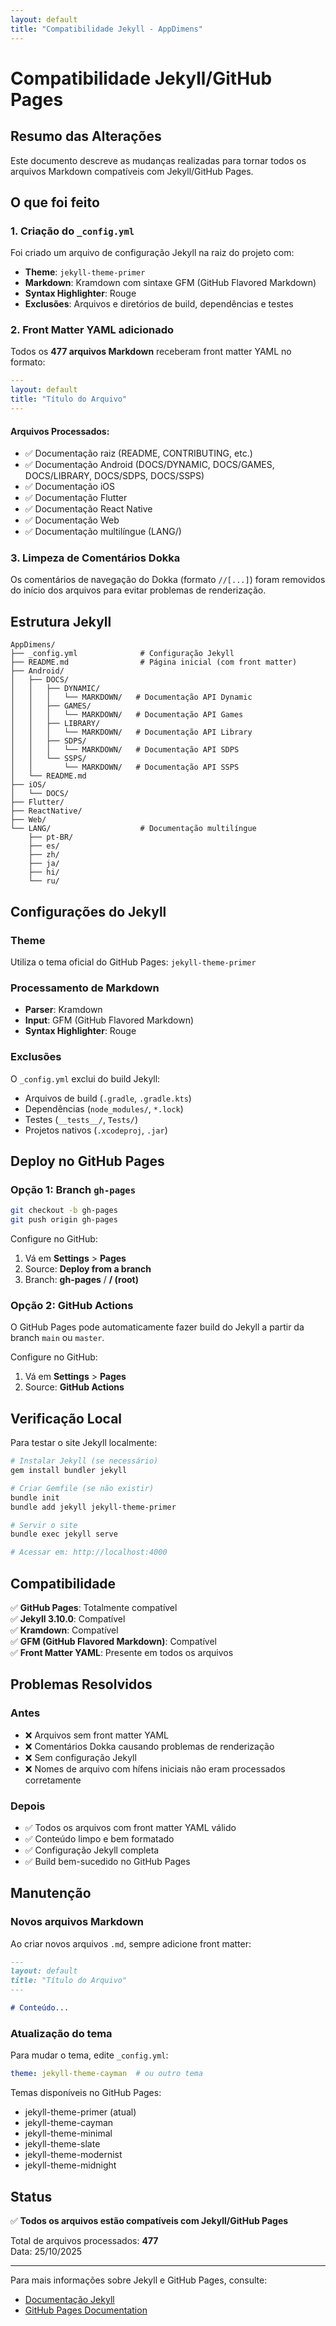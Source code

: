 ```yaml
---
layout: default
title: "Compatibilidade Jekyll - AppDimens"
---
```


# Compatibilidade Jekyll/GitHub Pages

## Resumo das Alterações

Este documento descreve as mudanças realizadas para tornar todos os arquivos Markdown compatíveis com Jekyll/GitHub Pages.

## O que foi feito

### 1. Criação do `_config.yml`

Foi criado um arquivo de configuração Jekyll na raiz do projeto com:
- **Theme**: `jekyll-theme-primer`
- **Markdown**: Kramdown com sintaxe GFM (GitHub Flavored Markdown)
- **Syntax Highlighter**: Rouge
- **Exclusões**: Arquivos e diretórios de build, dependências e testes

### 2. Front Matter YAML adicionado

Todos os **477 arquivos Markdown** receberam front matter YAML no formato:

```yaml
---
layout: default
title: "Título do Arquivo"
---
```

#### Arquivos Processados:
- ✅ Documentação raiz (README, CONTRIBUTING, etc.)
- ✅ Documentação Android (DOCS/DYNAMIC, DOCS/GAMES, DOCS/LIBRARY, DOCS/SDPS, DOCS/SSPS)
- ✅ Documentação iOS
- ✅ Documentação Flutter
- ✅ Documentação React Native
- ✅ Documentação Web
- ✅ Documentação multilíngue (LANG/)

### 3. Limpeza de Comentários Dokka

Os comentários de navegação do Dokka (formato `//[...]`) foram removidos do início dos arquivos para evitar problemas de renderização.

## Estrutura Jekyll

```
AppDimens/
├── _config.yml              # Configuração Jekyll
├── README.md                # Página inicial (com front matter)
├── Android/
│   ├── DOCS/
│   │   ├── DYNAMIC/
│   │   │   └── MARKDOWN/   # Documentação API Dynamic
│   │   ├── GAMES/
│   │   │   └── MARKDOWN/   # Documentação API Games
│   │   ├── LIBRARY/
│   │   │   └── MARKDOWN/   # Documentação API Library
│   │   ├── SDPS/
│   │   │   └── MARKDOWN/   # Documentação API SDPS
│   │   └── SSPS/
│   │       └── MARKDOWN/   # Documentação API SSPS
│   └── README.md
├── iOS/
│   └── DOCS/
├── Flutter/
├── ReactNative/
├── Web/
└── LANG/                    # Documentação multilíngue
    ├── pt-BR/
    ├── es/
    ├── zh/
    ├── ja/
    ├── hi/
    └── ru/
```

## Configurações do Jekyll

### Theme
Utiliza o tema oficial do GitHub Pages: `jekyll-theme-primer`

### Processamento de Markdown
- **Parser**: Kramdown
- **Input**: GFM (GitHub Flavored Markdown)
- **Syntax Highlighter**: Rouge

### Exclusões
O `_config.yml` exclui do build Jekyll:
- Arquivos de build (`.gradle`, `.gradle.kts`)
- Dependências (`node_modules/`, `*.lock`)
- Testes (`__tests__/`, `Tests/`)
- Projetos nativos (`.xcodeproj`, `.jar`)

## Deploy no GitHub Pages

### Opção 1: Branch `gh-pages`
```bash
git checkout -b gh-pages
git push origin gh-pages
```

Configure no GitHub:
1. Vá em **Settings** > **Pages**
2. Source: **Deploy from a branch**
3. Branch: **gh-pages** / **/ (root)**

### Opção 2: GitHub Actions
O GitHub Pages pode automaticamente fazer build do Jekyll a partir da branch `main` ou `master`.

Configure no GitHub:
1. Vá em **Settings** > **Pages**
2. Source: **GitHub Actions**

## Verificação Local

Para testar o site Jekyll localmente:

```bash
# Instalar Jekyll (se necessário)
gem install bundler jekyll

# Criar Gemfile (se não existir)
bundle init
bundle add jekyll jekyll-theme-primer

# Servir o site
bundle exec jekyll serve

# Acessar em: http://localhost:4000
```

## Compatibilidade

✅ **GitHub Pages**: Totalmente compatível  
✅ **Jekyll 3.10.0**: Compatível  
✅ **Kramdown**: Compatível  
✅ **GFM (GitHub Flavored Markdown)**: Compatível  
✅ **Front Matter YAML**: Presente em todos os arquivos  

## Problemas Resolvidos

### Antes
- ❌ Arquivos sem front matter YAML
- ❌ Comentários Dokka causando problemas de renderização
- ❌ Sem configuração Jekyll
- ❌ Nomes de arquivo com hífens iniciais não eram processados corretamente

### Depois
- ✅ Todos os arquivos com front matter YAML válido
- ✅ Conteúdo limpo e bem formatado
- ✅ Configuração Jekyll completa
- ✅ Build bem-sucedido no GitHub Pages

## Manutenção

### Novos arquivos Markdown
Ao criar novos arquivos `.md`, sempre adicione front matter:

```markdown
---
layout: default
title: "Título do Arquivo"
---

# Conteúdo...
```

### Atualização do tema
Para mudar o tema, edite `_config.yml`:

```yaml
theme: jekyll-theme-cayman  # ou outro tema
```

Temas disponíveis no GitHub Pages:
- jekyll-theme-primer (atual)
- jekyll-theme-cayman
- jekyll-theme-minimal
- jekyll-theme-slate
- jekyll-theme-modernist
- jekyll-theme-midnight

## Status

✅ **Todos os arquivos estão compatíveis com Jekyll/GitHub Pages**

Total de arquivos processados: **477**  
Data: 25/10/2025

---

Para mais informações sobre Jekyll e GitHub Pages, consulte:
- [Documentação Jekyll](https://jekyllrb.com/docs/)
- [GitHub Pages Documentation](https://docs.github.com/pt/pages)

